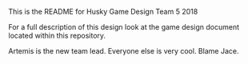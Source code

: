 This is the README for Husky Game Design Team 5 2018

For a full description of this design look at the game design document located within this repository.

Artemis is the new team lead.
Everyone else is very cool.
Blame Jace.

